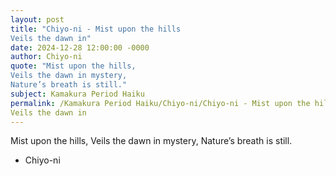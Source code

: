```yaml
---
layout: post
title: "Chiyo-ni - Mist upon the hills
Veils the dawn in"
date: 2024-12-28 12:00:00 -0000
author: Chiyo-ni
quote: "Mist upon the hills,
Veils the dawn in mystery,
Nature’s breath is still."
subject: Kamakura Period Haiku
permalink: /Kamakura Period Haiku/Chiyo-ni/Chiyo-ni - Mist upon the hills
Veils the dawn in
---
```


Mist upon the hills,
Veils the dawn in mystery,
Nature’s breath is still.

- Chiyo-ni
